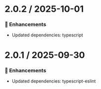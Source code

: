 # 2.0.2 / 2025-10-01

### :tada: Enhancements
- Updated dependencies: typescript

# 2.0.1 / 2025-09-30

### :tada: Enhancements
- Updated dependencies: typescript-eslint

